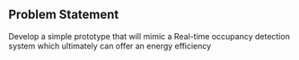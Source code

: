 ## Problem Statement

Develop a simple prototype that will mimic a Real-time occupancy detection system which ultimately can offer an energy efficiency
